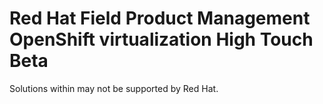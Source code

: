 # Red Hat Field Product Management OpenShift virtualization High Touch Beta
Solutions within may not be supported by Red Hat.  
